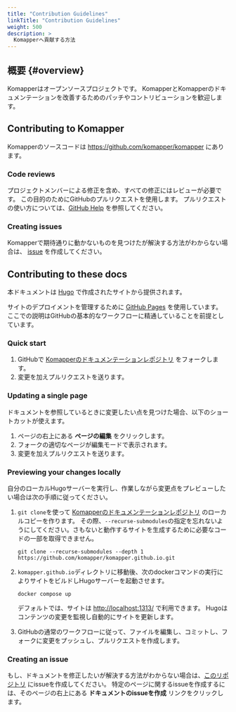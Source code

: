 ```yaml
---
title: "Contribution Guidelines"
linkTitle: "Contribution Guidelines"
weight: 500
description: >
  Komapperへ貢献する方法
---
```


## 概要 {#overview}

Komapperはオープンソースプロジェクトです。
KomapperとKomapperのドキュメンテーションを改善するためのパッチやコントリビューションを歓迎します。

## Contributing to Komapper

Komapperのソースコードは <https://github.com/komapper/komapper> にあります。

### Code reviews

プロジェクトメンバーによる修正を含め、すべての修正にはレビューが必要です。
この目的のためにGitHubのプルリクエストを使用します。
プルリクエストの使い方については、[GitHub Help](https://help.github.com/articles/about-pull-requests/) を参照してください。

### Creating issues

Komapperで期待通りに動かないものを見つけたが解決する方法がわからない場合は、
[issue](https://github.com/komapper/komapper/issues) を作成してください。

## Contributing to these docs

本ドキュメントは [Hugo](https://gohugo.io/) で作成されたサイトから提供されます。

サイトのデプロイメントを管理するために [GitHub Pages](https://docs.github.com/en/pages) を使用しています。
ここでの説明はGitHubの基本的なワークフローに精通していることを前提としています。

### Quick start

1. GitHubで [Komapperのドキュメンテーションレポジトリ](https://github.com/komapper/komapper.github.io) をフォークします。
1. 変更を加えプルリクエストを送ります。

### Updating a single page

ドキュメントを参照しているときに変更したい点を見つけた場合、以下のショートカットが使えます。

1. ページの右上にある **ページの編集** をクリックします。
2. フォークの適切なページが編集モードで表示されます。
3. 変更を加えプルリクエストを送ります。

### Previewing your changes locally

自分のローカルHugoサーバーを実行し、作業しながら変更点をプレビューしたい場合は次の手順に従ってください。

1. `git clone`を使って [Komapperのドキュメンテーションレポジトリ](https://github.com/komapper/komapper.github.io) のローカルコピーを作ります。
   その際、`--recurse-submodules`の指定を忘れないようにしてください。さもないと動作するサイトを生成するために必要なコードの一部を取得できません。

    ```
    git clone --recurse-submodules --depth 1 https://github.com/komapper/komapper.github.io.git
    ```

2. `komapper.github.io`ディレクトリに移動後、次のdockerコマンドの実行によりサイトをビルドしHugoサーバーを起動させます。

    ```
    docker compose up
    ```
    
    デフォルトでは、サイトは <http://localhost:1313/> で利用できます。
    Hugoはコンテンツの変更を監視し自動的にサイトを更新します。
   
3. GitHubの通常のワークフローに従って、ファイルを編集し、コミットし、フォークに変更をプッシュし、プルリクエストを作成します。

### Creating an issue

もし、ドキュメントを修正したいが解決する方法がわからない場合は、[このリポジトリ](https://github.com/komapper/komapper.github.io) にissueを作成してください。
特定のページに関するissueを作成するには、そのページの右上にある **ドキュメントのissueを作成** リンクをクリックします。
